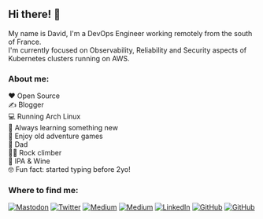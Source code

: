 <h2>Hi there! 👋</h2>

My name is David, I'm a DevOps Engineer working remotely from the south of France.\
I'm currently focused on Observability, Reliability and Security aspects of Kubernetes clusters running on AWS.

<h3>About me:</h3>

❤️ Open Source \
✍️ Blogger \
💻 Running Arch Linux \
🎯 Always learning something new \
💾 Enjoy old adventure games \
👶 Dad \
🧗‍♂️ Rock climber \
🍺 IPA & Wine \
🤓 Fun fact: started typing before 2yo!
<br>
</div>

<h3>Where to find me:</h3>

<!-- https://github.com/simple-icons/simple-icons/blob/develop/slugs.md -->
[![Mastodon](https://img.shields.io/badge/Mastodon-5c4ce2?logo=mastodon&logoColor=fff&style=for-the-badge)](https://hachyderm.io/@0xDC) 
[![Twitter](https://img.shields.io/badge/Twitter-1D9BF0?logo=twitter&logoColor=fff&style=for-the-badge)](https://twitter.com/0xDC_) 
[![Medium](https://img.shields.io/badge/Medium-fff?logo=medium&logoColor=000&style=for-the-badge)](https://medium.com/@dotdc#gh-dark-mode-only) 
[![Medium](https://img.shields.io/badge/Medium-000?logo=medium&logoColor=fff&style=for-the-badge)](https://medium.com/@dotdc#gh-light-mode-only) 
[![LinkedIn](https://img.shields.io/badge/LinkedIn-0077b5?logo=linkedin&style=for-the-badge)](https://www.linkedin.com/in/0xDC/) 
[![GitHub](https://img.shields.io/badge/GitHub-fff?logo=github&logoColor=000&style=for-the-badge)](https://github.com/dotdc#gh-dark-mode-only) 
[![GitHub](https://img.shields.io/badge/GitHub-000?logo=github&logoColor=fff&style=for-the-badge)](https://github.com/dotdc#gh-light-mode-only) 